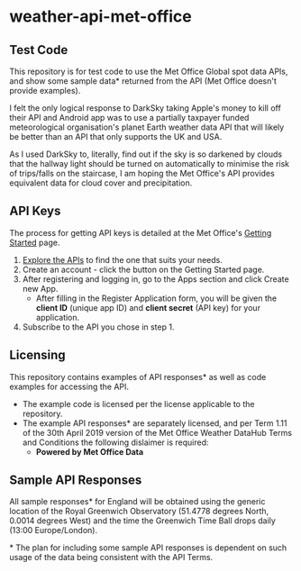 # weather-api-met-office
## Test Code
This repository is for test code to use the Met Office Global spot data APIs, and show some sample data* returned from the API (Met Office doesn't provide examples).

I felt the only logical response to DarkSky taking Apple's money to kill off their API and Android app was to use a partially taxpayer funded meteorological organisation's planet Earth weather data API that will likely be better than an API that only supports the UK and USA.

As I used DarkSky to, literally, find out if the sky is so darkened by clouds that the hallway light should be turned on automatically to minimise the risk of trips/falls on the staircase, I am hoping the Met Office's API provides equivalent data for cloud cover and precipitation.

## API Keys
The process for getting API keys is detailed at the Met Office's [Getting Started](https://metoffice.apiconnect.ibmcloud.com/metoffice/production/start) page.

1. [Explore the APIs](https://metoffice.apiconnect.ibmcloud.com/metoffice/production/api) to find the one that suits your needs.
2. Create an account - click the button on the Getting Started page.
3. After registering and logging in, go to the Apps section and click Create new App.
    * After filling in the Register Application form, you will be given the **client ID** (unique app ID) and **client secret** (API key) for your application.
4. Subscribe to the API you chose in step 1.

## Licensing
This repository contains examples of API responses* as well as code examples for accessing the API.
* The example code is licensed per the license applicable to the repository.
* The example API responses* are separately licensed, and per Term 1.11 of the 30th April 2019 version of the Met Office Weather DataHub Terms and Conditions the following dislaimer is required:
  * **Powered by Met Office Data**

## Sample API Responses
All sample responses* for England will be obtained using the generic location of the Royal Greenwich Observatory (51.4778 degrees North, 0.0014 degrees West) and the time the Greenwich Time Ball drops daily (13:00 Europe/London).

\* The plan for including some sample API responses is dependent on such usage of the data being consistent with the API Terms.
